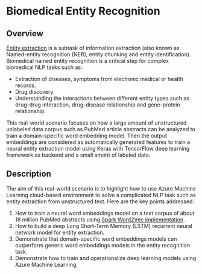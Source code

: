 # Biomedical Entity Recognition

## Overview

[Entity extraction](https://en.wikipedia.org/wiki/Named-entity_recognition) is a subtask of information extraction (also known as Named-entity recognition (NER), entity chunking and entity identification). Biomedical named entity recognition is a critical step for complex biomedical NLP tasks such as: 
* Extraction of diseases, symptoms from electronic medical or health records.
* Drug discovery
* Understanding the interactions between different entity types such as drug-drug interaction, drug-disease relationship and gene-protein relationship.

This real-world scenario focuses on how a large amount of unstructured unlabeled data corpus such as PubMed article abstracts can be analyzed to train a domain-specific word embedding model. Then the output embeddings are considered as automatically generated features to train a neural entity extraction model using Keras with TensorFlow deep learning framework as backend and a small amoht of labeled data.

## Description

The aim of this real-world scenario is to highlight how to use Azure Machine Learning cloud-based environment to solve a complicated NLP task such as entity extraction from unstructured text. Here are the key points addressed:

1. How to train a neural word embeddings model on a text corpus of about 18 million PubMed abstracts using [Spark Word2Vec implementation](https://spark.apache.org/docs/latest/mllib-feature-extraction.html#word2vec).
2. How to build a deep Long Short-Term Memory (LSTM) recurrent neural network model for entity extraction.
2. Demonstrate that domain-specific word embeddings models can outperform generic word embeddings models in the entity recognition task. 
3. Demonstrate how to train and operationalize deep learning models using Azure Machine Learning.

